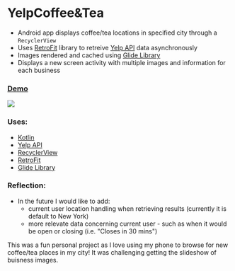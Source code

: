 # YelpCoffee&Tea
- Android app displays coffee/tea locations in specified city through a `RecyclerView`
- Uses [RetroFit](https://square.github.io/retrofit/) library to retreive [Yelp API](https://www.yelp.com/developers) data asynchronously 
- Images rendered and cached using [Glide Library](https://github.com/bumptech/glide)
- Displays a new screen activity with multiple images and information for each business
### [Demo](https://cdn.discordapp.com/attachments/701277128951595033/794407782715097128/screen-capture_11.gif)
![](https://cdn.discordapp.com/attachments/701277128951595033/794407782715097128/screen-capture_11.gif)

### Uses: 
- [Kotlin](https://kotlinlang.org/)
- [Yelp API](https://www.yelp.com/developers)
- [RecyclerView](https://developer.android.com/guide/topics/ui/layout/recyclerview)
- [RetroFit](https://square.github.io/retrofit/)
- [Glide Library](https://github.com/bumptech/glide)
 
### Reflection:
- In the future I would like to add: 
  - current user location handling when retrieving results (currently it is default to New York) 
  - more relevate data concerning current user - such as when it would be open or closing (i.e. "Closes in 30 mins")

This was a fun personal project as I love using my phone to browse for new coffee/tea places in my city! It was challenging getting the slideshow of buisness images.  
